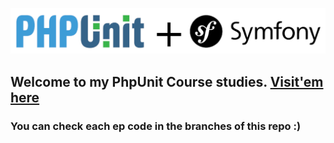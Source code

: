 ![Alt text](gitImgs/phpunitsymfony.png?raw=true "Title")

## Welcome to my PhpUnit Course studies. [Visit'em here](https://symfonycasts.com/screencast/phpunit)

### You can check each ep code in the branches of this repo :)
